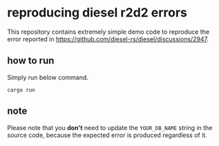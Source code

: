 # reproducing diesel r2d2 errors

This repository contains extremely simple demo code to reproduce the error reported in https://github.com/diesel-rs/diesel/discussions/2947.

## how to run

Simply run below command.

```
cargo run
```

## note

Please note that you **don't** need to update the `YOUR_DB_NAME` string in the source code, because the expected error is produced regardless of it.
